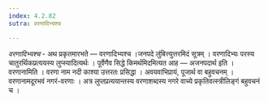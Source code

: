 ```yaml
---
index: 4.2.82
sutra: वरणादिभ्यश्च

---
```

_वरणादिभ्यश्च_ - अथ प्रकृतमारभते — वरणादिभ्यश्च ।जनपदे लु॑बित्त्युत्तरमिदं सूत्रम् । वरणादिभ्यः परस्य चातुरर्थिकप्रत्ययस्य लुप्स्यादित्यर्थः । पूर्वेणैव सिद्धे किमर्थमिदमित्यत आह — अजनपदार्थ इति । वरणानामिति । वरणा नाम नदी काश्या उत्तरतः प्रसिद्धा । अवयवाभिप्रायं, पूजार्थ वा बहुवचनम् । वरणानामदूरभवं नगरं-वरणाः । अत्र लुप्तप्रत्ययान्तस्य वरणाशब्दस्य नगरे वाच्ये प्रकृतिवत्स्त्रीलिङ्गं बहुवचनं च ।